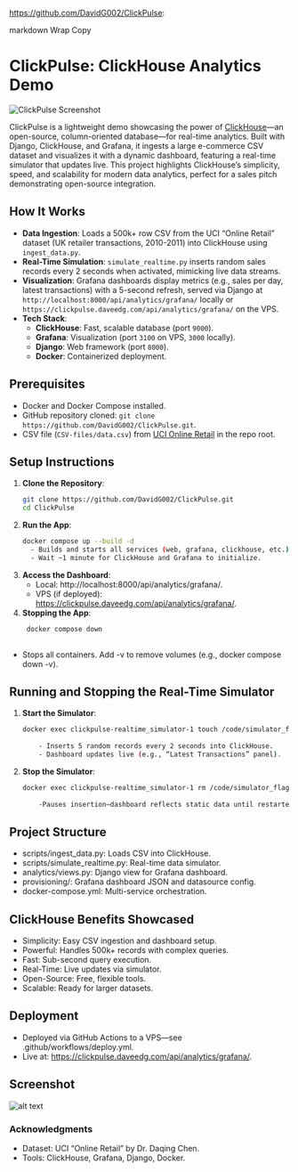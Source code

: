 https://github.com/DavidG002/ClickPulse:

markdown
Wrap
Copy
# ClickPulse: ClickHouse Analytics Demo

![ClickPulse Screenshot](screenshot.png) <!-- Placeholder for your screenshot -->

ClickPulse is a lightweight demo showcasing the power of [ClickHouse](https://clickhouse.com/)—an open-source, column-oriented database—for real-time analytics. Built with Django, ClickHouse, and Grafana, it ingests a large e-commerce CSV dataset and visualizes it with a dynamic dashboard, featuring a real-time simulator that updates live. This project highlights ClickHouse’s simplicity, speed, and scalability for modern data analytics, perfect for a sales pitch demonstrating open-source integration.

## How It Works
- **Data Ingestion**: Loads a 500k+ row CSV from the UCI “Online Retail” dataset (UK retailer transactions, 2010-2011) into ClickHouse using `ingest_data.py`.
- **Real-Time Simulation**: `simulate_realtime.py` inserts random sales records every 2 seconds when activated, mimicking live data streams.
- **Visualization**: Grafana dashboards display metrics (e.g., sales per day, latest transactions) with a 5-second refresh, served via Django at `http://localhost:8000/api/analytics/grafana/` locally or `https://clickpulse.daveedg.com/api/analytics/grafana/` on the VPS.
- **Tech Stack**:
  - **ClickHouse**: Fast, scalable database (port `9000`).
  - **Grafana**: Visualization (port `3100` on VPS, `3000` locally).
  - **Django**: Web framework (port `8000`).
  - **Docker**: Containerized deployment.

## Prerequisites
- Docker and Docker Compose installed.
- GitHub repository cloned: `git clone https://github.com/DavidG002/ClickPulse.git`.
- CSV file (`CSV-files/data.csv`) from [UCI Online Retail](https://archive.ics.uci.edu/ml/datasets/online+retail) in the repo root.

## Setup Instructions
1. **Clone the Repository**:
   ```bash
   git clone https://github.com/DavidG002/ClickPulse.git
   cd ClickPulse
2. **Run the App**:
   ```bash
   docker compose up --build -d
     - Builds and starts all services (web, grafana, clickhouse, etc.).
     - Wait ~1 minute for ClickHouse and Grafana to initialize.
3. **Access the Dashboard**:
     - Local: http://localhost:8000/api/analytics/grafana/.
     - VPS (if deployed): https://clickpulse.daveedg.com/api/analytics/grafana/.
4. **Stopping the App**:
   ```bash
    docker compose down
     
- Stops all containers. Add -v to remove volumes (e.g., docker compose down -v).

## Running and Stopping the Real-Time Simulator
1. **Start the Simulator**:
    ```bash
    docker exec clickpulse-realtime_simulator-1 touch /code/simulator_flag.txt
        
        - Inserts 5 random records every 2 seconds into ClickHouse.
        - Dashboard updates live (e.g., “Latest Transactions” panel).

2. **Stop the Simulator**:
    ```bash
    docker exec clickpulse-realtime_simulator-1 rm /code/simulator_flag.txt
        
        -Pauses insertion—dashboard reflects static data until restarted.

## Project Structure
 - scripts/ingest_data.py: Loads CSV into ClickHouse.
 - scripts/simulate_realtime.py: Real-time data simulator.
 - analytics/views.py: Django view for Grafana dashboard.
 - provisioning/: Grafana dashboard JSON and datasource config.
 - docker-compose.yml: Multi-service orchestration.

## ClickHouse Benefits Showcased
 - Simplicity: Easy CSV ingestion and dashboard setup.
 - Powerful: Handles 500k+ records with complex queries.
 - Fast: Sub-second query execution.
 - Real-Time: Live updates via simulator.
 - Open-Source: Free, flexible tools.
 - Scalable: Ready for larger datasets.
## Deployment
 - Deployed via GitHub Actions to a VPS—see .github/workflows/deploy.yml.
 - Live at: https://clickpulse.daveedg.com/api/analytics/grafana/.

## Screenshot

![alt text](image.png)


### Acknowledgments
 - Dataset: UCI “Online Retail” by Dr. Daqing Chen.
 - Tools: ClickHouse, Grafana, Django, Docker.